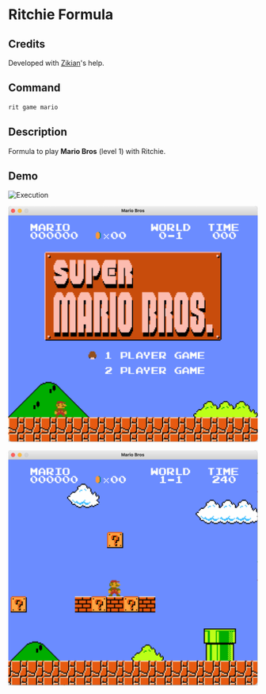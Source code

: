# Ritchie Formula

## Credits

Developed with [Zikian](https://github.com/Zikian)'s help.

## Command

```bash
rit game mario
```

## Description

Formula to play **Mario Bros** (level 1) with Ritchie.

## Demo

![Execution](/docs/img/rit-game-game-formula.png)

![Menu](/docs/img/rit-game-mario-menu.png)

![Play](/docs/img/rit-game-mario-play.png)
